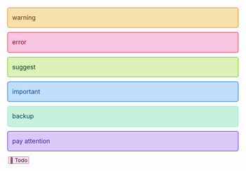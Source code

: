 <div style="width:100%;line-height:1.74;background-color:#F6E1AC;border: 1px solid #ED740C;border-radius:4px;margin:4px 0 10px;display:block;padding:10px;color:#663000;">warning</div>

<div style="width:100%;line-height:1.74;background-color:#F7C4E2;border: 1px solid #DF2A3F;border-radius:4px;margin:4px 0 10px;display:block;padding:10px;color:#8F0515;">error</div>

<div style="width:100%;line-height:1.74;background-color:#DBF1B7;border: 1px solid #74B602;border-radius:4px;margin:4px 0 10px;display:block;padding:10px;color:#003D23;">suggest</div>

<div style="width:100%;line-height:1.74;background-color:#C0DDFC;border: 1px solid #0C68CA;border-radius:4px;margin:4px 0 10px;display:block;padding:10px;color:#074A92;">important</div>

<div style="width:100%;line-height:1.74;background-color:#C7F0DF;border: 1px solid #82EDC0;border-radius:4px;margin:4px 0 10px;display:block;padding:10px;color:#004347;">backup</div>

<div style="width:100%;line-height:1.74;background-color:#D9C9F8;border: 1px solid #601BDE;border-radius:4px;margin:4px 0 10px;display:block;padding:10px;color:#4C16B1;">pay attention</div>

<span style="background-color:#FBDFEF;border:1px solid #EC6AB6;margin:0 0.2em;padding:0 0.2em;line-height:1.1;font-size:12px;overflow:hidden;text-overflow:ellipsis;border-radius:2px;white-space:nowrap;">📌 Todo</span>